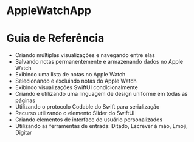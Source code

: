 # AppleWatchApp

# Guia de Referência

- Criando múltiplas visualizações e navegando entre elas
- Salvando notas permanentemente e armazenando dados no Apple Watch
- Exibindo uma lista de notas no Apple Watch
- Selecionando e excluindo notas do Apple Watch
- Exibindo visualizações SwiftUI condicionalmente
- Criando e utilizando uma linguagem de design uniforme em todas as páginas
- Utilizando o protocolo Codable do Swift para serialização
- Recurso utilizando o elemento Slider do SwiftUI
- Criando elementos de interface do usuário personalizados
- Utilizando as ferramentas de entrada: Ditado, Escrever à mão, Emoji, Digitar

